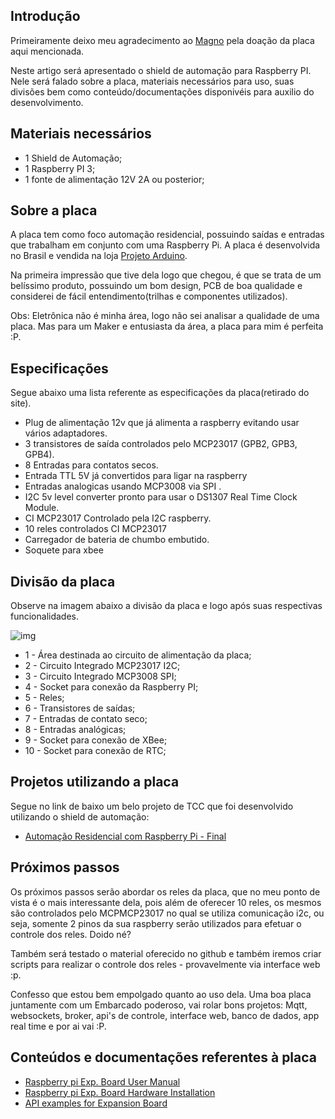 ## Introdução

Primeiramente deixo meu agradecimento ao [Magno](https://github.com/magnomontecerqueira) pela doação da placa aqui mencionada.

Neste artigo será apresentado o shield de automação para Raspberry PI. Nele será falado sobre a placa,  materiais necessários para uso, suas divisões bem como conteúdo/documentações disponivéis para auxilio do desenvolvimento.

## Materiais necessários

* 1 Shield de Automação;
* 1 Raspberry PI 3;
* 1 fonte de alimentação 12V 2A ou posterior;

## Sobre a placa

A placa tem como foco automação residencial, possuindo saídas e entradas que trabalham em conjunto com uma Raspberry Pi. A placa é desenvolvida no Brasil e vendida na loja [Projeto Arduino](http://www.projetoarduino.com.br/raspberry-shield-de-automacao-residencial).

Na primeira impressão que tive dela logo que chegou, é que se trata de um belíssimo produto, possuindo um bom design, PCB de boa qualidade e considerei de fácil entendimento(trilhas e componentes utilizados).

Obs: Eletrônica não é minha área, logo não sei analisar a qualidade de uma placa. Mas para um Maker e entusiasta da área, a placa para mim é perfeita :P.

## Especificações

Segue abaixo uma lista referente as especificações da placa(retirado do site).

* Plug de alimentação 12v que já alimenta a raspberry evitando usar vários adaptadores.
* 3 transistores de saída controlados pelo MCP23017 (GPB2, GPB3, GPB4).
* 8 Entradas para contatos secos.
* Entrada TTL 5V já convertidos para ligar na raspberry
* Entradas analogicas usando MCP3008 via SPI .
* I2C 5v level converter pronto para usar o DS1307 Real Time Clock Module.
* CI MCP23017 Controlado pela I2C raspberry.
* 10 reles controlados CI MCP23017
* Carregador de bateria de chumbo embutido.
* Soquete para xbee

## Divisão da placa
Observe na imagem abaixo a divisão da placa e logo após suas respectivas funcionalidades.

![img](https://douglaszuqueto.com/uploads/articles/artigo-20/placa.jpg)

* 1 - Área destinada ao circuito de alimentação da placa;
* 2 - Circuito Integrado MCP23017 I2C;
* 3 - Circuito Integrado MCP3008 SPI;
* 4 - Socket para conexão da Raspberry PI;
* 5 - Reles;
* 6 - Transistores de saídas;
* 7 - Entradas de contato seco;
* 8 - Entradas analógicas;
* 9 - Socket para conexão de XBee;
* 10 - Socket para conexão de RTC;

## Projetos utilizando a placa

Segue no link de baixo um belo projeto de TCC que foi desenvolvido utilizando o shield de automação:

* [Automação Residencial com Raspberry Pi - Final](https://www.youtube.com/watch?v=4PhAngSLeHo)

## Próximos passos

Os próximos passos serão abordar os reles da placa, que no meu ponto de vista é o mais interessante dela, pois além de oferecer 10 reles, os mesmos são controlados pelo MCPMCP23017 no qual se utiliza comunicação i2c, ou seja, somente 2 pinos da sua raspberry serão utilizados para efetuar o controle dos reles. Doido né?

Também será testado o material oferecido no github e também iremos criar scripts para realizar o controle dos reles - provavelmente via interface web :p.

Confesso que estou bem empolgado quanto ao uso dela. Uma boa placa juntamente com um Embarcado poderoso, vai rolar bons projetos:  Mqtt, websockets, broker, api's de controle, interface web, banco de dados, app real time e por ai vai :P.

## Conteúdos e documentações referentes à placa
* [Raspberry pi Exp. Board User Manual](https://dl.dropboxusercontent.com/u/28708678/Raspberry%20pi%20Exp.pdf)
* [Raspberry pi Exp. Board Hardware Installation](https://docs.google.com/document/d/1az8SXCyIui2BPWNvqgpyk78QhrWnGo_psaqqlqsk1lQ/edit)
* [API examples for Expansion Board](https://github.com/Moisesbr/raspberry_exp_board)